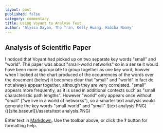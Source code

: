 ```yaml
---
layout: post
published: false
category: commentary
title: Using Voyant to Analyse Text
author: 'Alyssa Dayan, Tho Tran, Kelly Huang, Habiba Noamy'
---
```

## Analysis of Scientific Paper
I noticed that Voyant had picked up on two separate key words "small" and "world". The paper was about "small-world networks" so in a sense it would have been more appropriate to group together as one key word, howver when I looked at the chart produced of the occurrences of the words over the doucment (below) it becomes clear that "small" and "world" in fact do not always appear together, although they are very correlated. "small" appears more frequently, as it is used in additional contexts such as "small characteristic path lengths". However "world" only appears once without "small" ("we live in a world of networks"), so a smarter text analysis would generate the key words "small-world" and "small"
![text analysis.PNG]({{site.baseurl}}/assets/text analysis.PNG)

Enter text in [Markdown](http://daringfireball.net/projects/markdown/). Use the toolbar above, or click the **?** button for formatting help.
